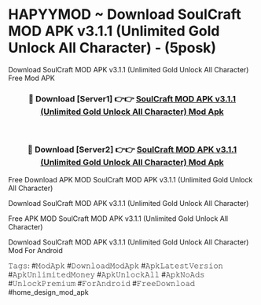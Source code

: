 # HAPYYMOD ~ Download SoulCraft MOD APK v3.1.1 (Unlimited Gold Unlock All Character) - (5posk)
Download SoulCraft MOD APK v3.1.1 (Unlimited Gold Unlock All Character) Free Mod APK

<div align="center">
<h3>🔴 Download [Server1] 👉👉 <a href="https://apk-comot.site?title=SoulCraft_MOD_APK_v3.1.1_(Unlimited_Gold_Unlock_All_Character)">SoulCraft MOD APK v3.1.1 (Unlimited Gold Unlock All Character) Mod Apk</a></h3><br>

<h3>🔴 Download [Server2] 👉👉 <a href="https://apk-comot.site?title=SoulCraft_MOD_APK_v3.1.1_(Unlimited_Gold_Unlock_All_Character)">SoulCraft MOD APK v3.1.1 (Unlimited Gold Unlock All Character) Mod Apk</a></h3>
</div>


Free Download APK MOD SoulCraft MOD APK v3.1.1 (Unlimited Gold Unlock All Character)

Download SoulCraft MOD APK v3.1.1 (Unlimited Gold Unlock All Character) 

Free APK MOD SoulCraft MOD APK v3.1.1 (Unlimited Gold Unlock All Character) 

Download SoulCraft MOD APK v3.1.1 (Unlimited Gold Unlock All Character) Mod For Android

𝚃𝚊𝚐𝚜: #𝙼𝚘𝚍𝙰𝚙𝚔 #𝙳𝚘𝚠𝚗𝚕𝚘𝚊𝚍𝙼𝚘𝚍𝙰𝚙𝚔 #𝙰𝚙𝚔𝙻𝚊𝚝𝚎𝚜𝚝𝚅𝚎𝚛𝚜𝚒𝚘𝚗 #𝙰𝚙𝚔𝚄𝚗𝚕𝚒𝚖𝚒𝚝𝚎𝚍𝙼𝚘𝚗𝚎𝚢 #𝙰𝚙𝚔𝚄𝚗𝚕𝚘𝚌𝚔𝙰𝚕𝚕 #𝙰𝚙𝚔𝙽𝚘𝙰𝚍𝚜 #𝚄𝚗𝚕𝚘𝚌𝚔𝙿𝚛𝚎𝚖𝚒𝚞𝚖 #𝙵𝚘𝚛𝙰𝚗𝚍𝚛𝚘𝚒𝚍 #𝙵𝚛𝚎𝚎𝙳𝚘𝚠𝚗𝚕𝚘𝚊𝚍 #home_design_mod_apk